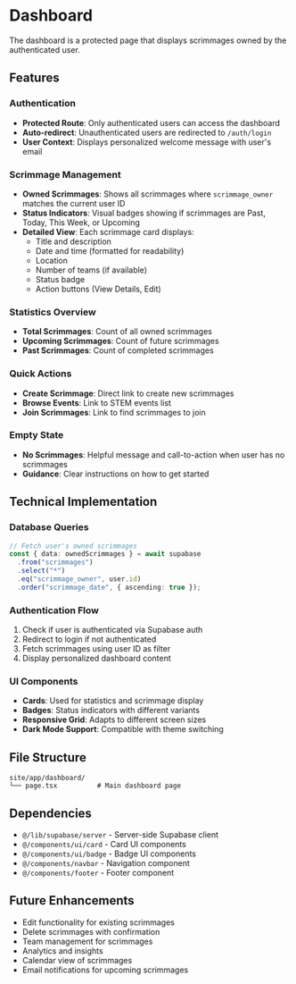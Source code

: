# Dashboard

The dashboard is a protected page that displays scrimmages owned by the authenticated user.

## Features

### Authentication
- **Protected Route**: Only authenticated users can access the dashboard
- **Auto-redirect**: Unauthenticated users are redirected to `/auth/login`
- **User Context**: Displays personalized welcome message with user's email

### Scrimmage Management
- **Owned Scrimmages**: Shows all scrimmages where `scrimmage_owner` matches the current user ID
- **Status Indicators**: Visual badges showing if scrimmages are Past, Today, This Week, or Upcoming
- **Detailed View**: Each scrimmage card displays:
  - Title and description
  - Date and time (formatted for readability)
  - Location
  - Number of teams (if available)
  - Status badge
  - Action buttons (View Details, Edit)

### Statistics Overview
- **Total Scrimmages**: Count of all owned scrimmages
- **Upcoming Scrimmages**: Count of future scrimmages
- **Past Scrimmages**: Count of completed scrimmages

### Quick Actions
- **Create Scrimmage**: Direct link to create new scrimmages
- **Browse Events**: Link to STEM events list
- **Join Scrimmages**: Link to find scrimmages to join

### Empty State
- **No Scrimmages**: Helpful message and call-to-action when user has no scrimmages
- **Guidance**: Clear instructions on how to get started

## Technical Implementation

### Database Queries
```typescript
// Fetch user's owned scrimmages
const { data: ownedScrimmages } = await supabase
  .from("scrimmages")
  .select("*")
  .eq("scrimmage_owner", user.id)
  .order("scrimmage_date", { ascending: true });
```

### Authentication Flow
1. Check if user is authenticated via Supabase auth
2. Redirect to login if not authenticated
3. Fetch scrimmages using user ID as filter
4. Display personalized dashboard content

### UI Components
- **Cards**: Used for statistics and scrimmage display
- **Badges**: Status indicators with different variants
- **Responsive Grid**: Adapts to different screen sizes
- **Dark Mode Support**: Compatible with theme switching

## File Structure
```
site/app/dashboard/
└── page.tsx          # Main dashboard page
```

## Dependencies
- `@/lib/supabase/server` - Server-side Supabase client
- `@/components/ui/card` - Card UI components
- `@/components/ui/badge` - Badge UI components
- `@/components/navbar` - Navigation component
- `@/components/footer` - Footer component

## Future Enhancements
- Edit functionality for existing scrimmages
- Delete scrimmages with confirmation
- Team management for scrimmages
- Analytics and insights
- Calendar view of scrimmages
- Email notifications for upcoming scrimmages
